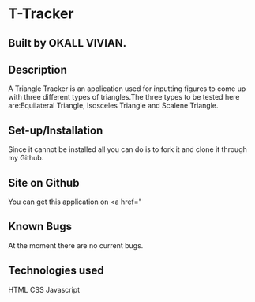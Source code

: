 # T-Tracker
## Built by OKALL VIVIAN.
## Description
A Triangle Tracker is an application used for inputting figures to come up with three different types of triangles.The three types to be tested here are:Equilateral Triangle, Isosceles Triangle and Scalene Triangle.
## Set-up/Installation
Since it cannot be installed all you can do is to fork it and clone it through my Github.
## Site on Github
You can get this application on <a href="
## Known Bugs
At the moment there are no current bugs.
## Technologies used
HTML
CSS
Javascript
